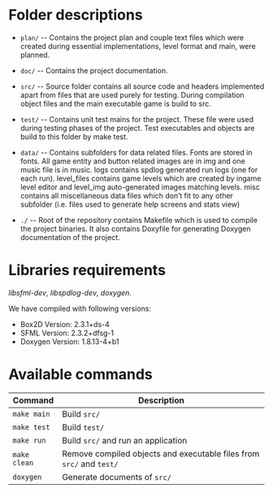 # Folder descriptions
  * `plan/` -- Contains the project plan and couple text files which were created during essential implementations, level
    format and main, were planned.

  * `doc/` -- Contains the project documentation. 

  * `src/` -- Source folder contains all source code and headers implemented apart from files that are used purely for testing.
    During compilation object files and the main executable game is build to src.

  * `test/` -- Contains unit test mains for the project. These file were used during testing phases of the project. 
    Test executables and objects are build to this folder by make test.

  * `data/` -- Contains subfolders for data related files. Fonts are stored in fonts. All game entity and button related 
    images are in img and one music file is in music. logs contains spdlog generated run logs (one for each run). 
    level_files contains game levels which are created by ingame level editor and level_img auto-generated images matching 
    levels. misc contains all miscellaneous data files which don’t fit to any other subfolder (i.e. files used to generate 
    help screens and stats view)

  * `./` -- Root of the repository contains Makefile which is used to compile the project binaries. It also contains
    Doxyfile for generating Doxygen documentation of the project.

# Libraries requirements
*libsfml-dev*, *libspdlog-dev*, *doxygen*.

We have compiled with following versions:
* Box2D Version: 2.3.1+ds-4
* SFML Version: 2.3.2+dfsg-1
* Doxygen Version: 1.8.13-4+b1

# Available commands

| Command             | Description                                                          |
|---------------------|----------------------------------------------------------------------|
| `make main`         | Build `src/`                                                         |
| `make test`         | Build `test/`                                                        |
| `make run`     | Build `src/` and run an application                                  |
| `make clean`        | Remove compiled objects and executable files from `src/` and `test/` |
| `doxygen`           | Generate documents of `src/`                                         |

